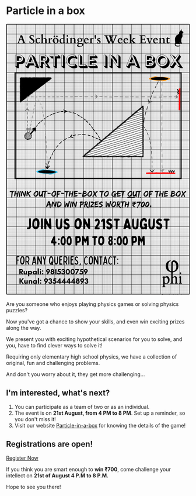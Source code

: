 # Particle in a box

![particle-in-a-box-poster](particle-in-a-box-2.png)

Are you someone who enjoys playing physics games or solving physics puzzles?

Now you've got a chance to show your skills, and even win exciting prizes along the way.

We present you with exciting hypothetical scenarios for you to solve, and you, have to find clever ways to solve it!

Requiring only elementary high school physics, we have a collection of original, fun and challenging problems.

And don't you worry about it, they get more challenging...


## I'm interested, what's next?

 1. You can participate as a team of two or as an individual.
 2. The event is on **21st August, from 4 PM to 8 PM**. Set up a reminder, so you don't miss it!
 3. Visit our website [Particle-in-a-box](https://sites.google.com/view/particleinabox) for knowing the details of the game!


## Registrations are open!
[Register Now](https://docs.google.com/forms/d/e/1FAIpQLSfUxgeR-r3mz7IwdfRTUpxgnt4YZuGymfaLYSlrOj2Ax4JuAA/viewform)

If you think you are smart enough to **win ₹700**, come challenge your intellect on **21st of August 4 P.M to 8 P.M.**

Hope to see you there!
